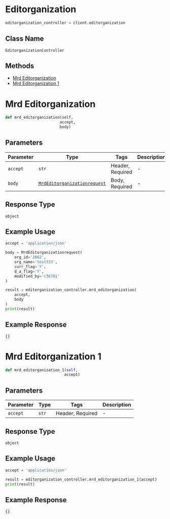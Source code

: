 # Editorganization

```python
editorganization_controller = client.editorganization
```

## Class Name

`EditorganizationController`

## Methods

* [Mrd Editorganization](../../doc/controllers/editorganization.md#mrd-editorganization)
* [Mrd Editorganization 1](../../doc/controllers/editorganization.md#mrd-editorganization-1)


# Mrd Editorganization

```python
def mrd_editorganization(self,
                        accept,
                        body)
```

## Parameters

| Parameter | Type | Tags | Description |
|  --- | --- | --- | --- |
| `accept` | `str` | Header, Required | - |
| `body` | [`MrdEditorganizationrequest`](../../doc/models/mrd-editorganizationrequest.md) | Body, Required | - |

## Response Type

`object`

## Example Usage

```python
accept = 'application/json'

body = MrdEditorganizationrequest(
    org_id='2862',
    org_name='test333',
    curr_flag='Y',
    d_a_flag='Y',
    modified_by='c36701'
)

result = editorganization_controller.mrd_editorganization(
    accept,
    body
)
print(result)
```

## Example Response

```
{}
```


# Mrd Editorganization 1

```python
def mrd_editorganization_1(self,
                          accept)
```

## Parameters

| Parameter | Type | Tags | Description |
|  --- | --- | --- | --- |
| `accept` | `str` | Header, Required | - |

## Response Type

`object`

## Example Usage

```python
accept = 'application/json'

result = editorganization_controller.mrd_editorganization_1(accept)
print(result)
```

## Example Response

```
{}
```

